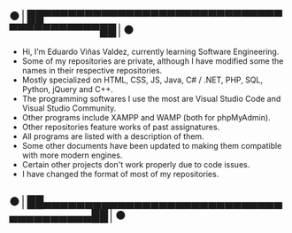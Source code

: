 ## ●│██▀▀▀▀▀▀▀▀▀▀▀▀▀▀▀▀▀▀▀▀▀▀▀▀▀▀▀▀▀▀▀▀▀▀▀▀▀▀▀▀██│●
<!--Descripción en español por ser escrita.-->

- Hi, I’m Eduardo Viñas Valdez, currently learning Software Engineering.
- Some of my repositories are private, although I have modified some the names in their respective repositories.
- Mostly specialized on HTML, CSS, JS, Java, C# / .NET, PHP, SQL, Python, jQuery and C++.
- The programming softwares I use the most are Visual Studio Code and Visual Studio Community.
- Other programs include XAMPP and WAMP (both for phpMyAdmin).
- Other repositories feature works of past assignatures.
- All programs are listed with a description of them.
- Some other documents have been updated to making them compatible with more modern engines.
- Certain other projects don't work properly due to code issues.
- I have changed the format of most of my repositories.
## ●│██▄▄▄▄▄▄▄▄▄▄▄▄▄▄▄▄▄▄▄▄▄▄▄▄▄▄▄▄▄▄▄▄▄▄▄▄▄▄▄██│●

<!--Formato de descripción de repositorios-->
<!----Notas---->
<!----Separador de las notas---->
<!----Directorio con descripcion de los programas---->
<!----Separador del directorio con descripcion de los programas---->